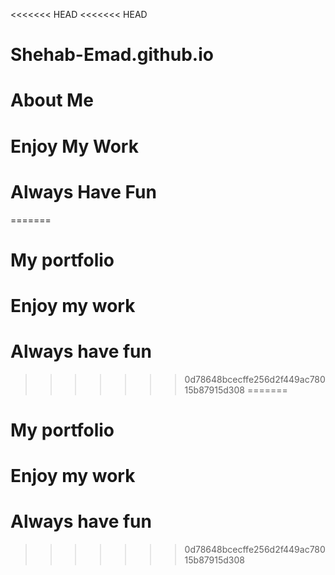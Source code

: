 <<<<<<< HEAD
<<<<<<< HEAD
# Shehab-Emad.github.io
# About Me
# Enjoy My Work
# Always Have Fun
=======
# My portfolio
# Enjoy my work
# Always have fun
>>>>>>> 0d78648bcecffe256d2f449ac78015b87915d308
=======
# My portfolio
# Enjoy my work
# Always have fun
>>>>>>> 0d78648bcecffe256d2f449ac78015b87915d308